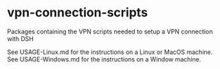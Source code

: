 # vpn-connection-scripts
Packages containing the VPN scripts needed to setup a VPN connection with DSH

See USAGE-Linux.md for the instructions on a Linux or MacOS machine.
See USAGE-Windows.md for the instructions on a Window machine.
